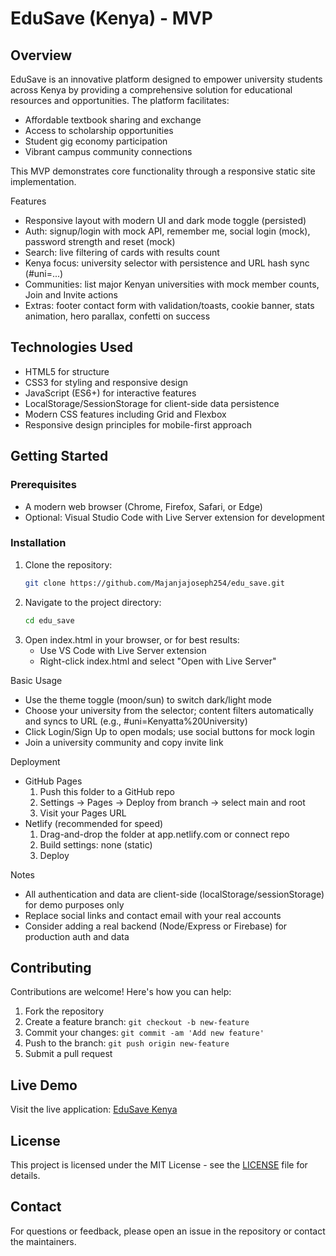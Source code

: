 # EduSave (Kenya) - MVP

## Overview
EduSave is an innovative platform designed to empower university students across Kenya by providing a comprehensive solution for educational resources and opportunities. The platform facilitates:
- Affordable textbook sharing and exchange
- Access to scholarship opportunities
- Student gig economy participation
- Vibrant campus community connections

This MVP demonstrates core functionality through a responsive static site implementation.

Features
- Responsive layout with modern UI and dark mode toggle (persisted)
- Auth: signup/login with mock API, remember me, social login (mock), password strength and reset (mock)
- Search: live filtering of cards with results count
- Kenya focus: university selector with persistence and URL hash sync (#uni=...)
- Communities: list major Kenyan universities with mock member counts, Join and Invite actions
- Extras: footer contact form with validation/toasts, cookie banner, stats animation, hero parallax, confetti on success

## Technologies Used
- HTML5 for structure
- CSS3 for styling and responsive design
- JavaScript (ES6+) for interactive features
- LocalStorage/SessionStorage for client-side data persistence
- Modern CSS features including Grid and Flexbox
- Responsive design principles for mobile-first approach

## Getting Started

### Prerequisites
- A modern web browser (Chrome, Firefox, Safari, or Edge)
- Optional: Visual Studio Code with Live Server extension for development

### Installation
1. Clone the repository:
   ```bash
   git clone https://github.com/Majanjajoseph254/edu_save.git
   ```
2. Navigate to the project directory:
   ```bash
   cd edu_save
   ```
3. Open index.html in your browser, or for best results:
   - Use VS Code with Live Server extension
   - Right-click index.html and select "Open with Live Server"

Basic Usage
- Use the theme toggle (moon/sun) to switch dark/light mode
- Choose your university from the selector; content filters automatically and syncs to URL (e.g., #uni=Kenyatta%20University)
- Click Login/Sign Up to open modals; use social buttons for mock login
- Join a university community and copy invite link

Deployment
- GitHub Pages
  1. Push this folder to a GitHub repo
  2. Settings → Pages → Deploy from branch → select main and root
  3. Visit your Pages URL
- Netlify (recommended for speed)
  1. Drag-and-drop the folder at app.netlify.com or connect repo
  2. Build settings: none (static)
  3. Deploy
  

Notes
- All authentication and data are client-side (localStorage/sessionStorage) for demo purposes only
- Replace social links and contact email with your real accounts
- Consider adding a real backend (Node/Express or Firebase) for production auth and data

## Contributing
Contributions are welcome! Here's how you can help:

1. Fork the repository
2. Create a feature branch: `git checkout -b new-feature`
3. Commit your changes: `git commit -am 'Add new feature'`
4. Push to the branch: `git push origin new-feature`
5. Submit a pull request

## Live Demo
Visit the live application: [EduSave Kenya](https://majanjajoseph254.github.io/edu_save/)

## License
This project is licensed under the MIT License - see the [LICENSE](LICENSE) file for details.

## Contact
For questions or feedback, please open an issue in the repository or contact the maintainers.


